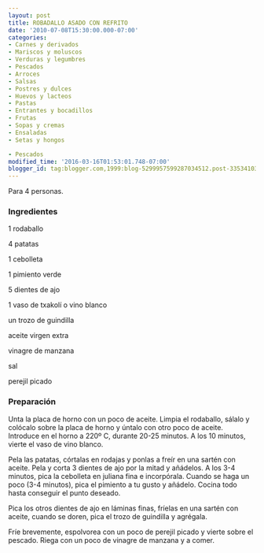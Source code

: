 ```yaml
---
layout: post
title: ROBADALLO ASADO CON REFRITO
date: '2010-07-08T15:30:00.000-07:00'
categories:
- Carnes y derivados
- Mariscos y moluscos
- Verduras y legumbres
- Pescados
- Arroces
- Salsas
- Postres y dulces
- Huevos y lacteos
- Pastas
- Entrantes y bocadillos
- Frutas
- Sopas y cremas
- Ensaladas
- Setas y hongos

- Pescados
modified_time: '2016-03-16T01:53:01.748-07:00'
blogger_id: tag:blogger.com,1999:blog-5299957599287034512.post-3353410382471994617
---
```


Para 4 personas.

<h3>Ingredientes</h3>

1 rodaballo

4 patatas

1 cebolleta

1 pimiento verde

5 dientes de ajo

1 vaso de txakolí o vino blanco

un trozo de guindilla

aceite virgen extra

vinagre de manzana

sal

perejil picado

<h3>Preparación</h3>

Unta la placa de horno con un poco de aceite. Limpia el rodaballo, sálalo y colócalo sobre la placa de horno y úntalo con otro poco de aceite. Introduce en el horno a 220&ordm; C, durante 20-25 minutos. A los 10 minutos, vierte el vaso de vino blanco.

Pela las patatas, córtalas en rodajas y ponlas a freír en una sartén con aceite. Pela y corta 3 dientes de ajo por la mitad y añádelos. A los 3-4 minutos, pica la cebolleta en juliana fina e incorpórala. Cuando se haga un poco (3-4 minutos), pica el pimiento a tu gusto y añádelo. Cocina todo hasta conseguir el punto deseado.

Pica los otros dientes de ajo en láminas finas, fríelas en una sartén con aceite, cuando se doren, pica el trozo de guindilla y agrégala.

Fríe brevemente, espolvorea con un poco de perejil picado y vierte sobre el pescado. Riega con un poco de vinagre de manzana y a comer.

